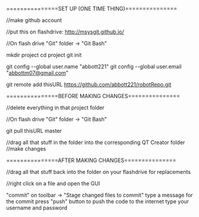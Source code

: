 
===============SET UP (ONE TIME THING)===============

//make github account

//put this on flashdrive: http://msysgit.github.io/

//On flash drive "Git" folder -> "Git Bash"

mkdir project
cd project
git init

git config --global user.name "abbott221"
git config --global user.email "abbottm07@gmail.com"

git remote add thisURL https://github.com/abbott221/robotRepo.git


===============BEFORE MAKING CHANGES===============

//delete everything in that project folder

//On flash drive "Git" folder -> "Git Bash"

git pull thisURL master

//drag all that stuff in the folder into the corresponding QT Creator folder
//make changes

===============AFTER MAKING CHANGES===============

//drag all that stuff back into the folder on your flashdrive for replacements

//right click on a file and open the GUI

"commit" on toolbar -> "Stage changed files to commit"
type a message for the commit
press "push" button to push the code to the internet
type your username and password
